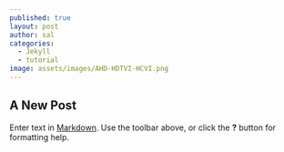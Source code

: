```yaml
---
published: true
layout: post
author: sal
categories:
  - Jekyll
  - tutorial
image: assets/images/AHD-HDTVI-HCVI.png
---
```

## A New Post

Enter text in [Markdown](http://daringfireball.net/projects/markdown/). Use the toolbar above, or click the **?** button for formatting help.
